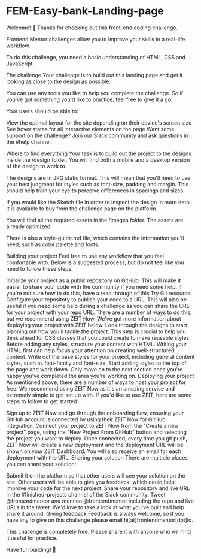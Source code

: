 # FEM-Easy-bank-Landing-page

Welcome! 👋
Thanks for checking out this front-end coding challenge.

Frontend Mentor challenges allow you to improve your skills in a real-life workflow.

To do this challenge, you need a basic understanding of HTML, CSS and JavaScript.

The challenge
Your challenge is to build out this landing page and get it looking as close to the design as possible.

You can use any tools you like to help you complete the challenge. So if you've got something you'd like to practice, feel free to give it a go.

Your users should be able to:

View the optimal layout for the site depending on their device's screen size
See hover states for all interactive elements on the page
Want some support on the challenge? Join our Slack community and ask questions in the #help channel.

Where to find everything
Your task is to build out the project to the designs inside the /design folder. You will find both a mobile and a desktop version of the design to work to.

The designs are in JPG static format. This will mean that you'll need to use your best judgment for styles such as font-size, padding and margin. This should help train your eye to perceive differences in spacings and sizes.

If you would like the Sketch file in order to inspect the design in more detail it is available to buy from the challenge page on the platform.

You will find all the required assets in the /images folder. The assets are already optimized.

There is also a style-guide.md file, which contains the information you'll need, such as color palette and fonts.

Building your project
Feel free to use any workflow that you feel comfortable with. Below is a suggested process, but do not feel like you need to follow these steps:

Initialize your project as a public repository on GitHub. This will make it easier to share your code with the community if you need some help. If you're not sure how to do this, have a read through of this Try Git resource.
Configure your repository to publish your code to a URL. This will also be useful if you need some help during a challenge as you can share the URL for your project with your repo URL. There are a number of ways to do this, but we recommend using ZEIT Now. We've got more information about deploying your project with ZEIT below.
Look through the designs to start planning out how you'll tackle the project. This step is crucial to help you think ahead for CSS classes that you could create to make reusable styles.
Before adding any styles, structure your content with HTML. Writing your HTML first can help focus your attention on creating well-structured content.
Write out the base styles for your project, including general content styles, such as font-family and font-size.
Start adding styles to the top of the page and work down. Only move on to the next section once you're happy you've completed the area you're working on.
Deploying your project
As mentioned above, there are a number of ways to host your project for free. We recommend using ZEIT Now as it's an amazing service and extremely simple to get set up with. If you'd like to use ZEIT, here are some steps to follow to get started:

Sign up to ZEIT Now and go through the onboarding flow, ensuring your GitHub account is connected by using their ZEIT Now for GitHub integration.
Connect your project to ZEIT Now from the "Create a new project" page, using the "New Project From GitHub" button and selecting the project you want to deploy.
Once connected, every time you git push, ZEIT Now will create a new deployment and the deployment URL will be shown on your ZEIT Dashboard. You will also receive an email for each deployment with the URL.
Sharing your solution
There are multiple places you can share your solution:

Submit it on the platform so that other users will see your solution on the site. Other users will be able to give you feedback, which could help improve your code for the next project.
Share your repository and live URL in the #finished-projects channel of the Slack community.
Tweet @frontendmentor and mention @frontendmentor including the repo and live URLs in the tweet. We'd love to take a look at what you've built and help share it around.
Giving feedback
Feedback is always welcome, so if you have any to give on this challenge please email hi[at]frontendmentor[dot]io.

This challenge is completely free. Please share it with anyone who will find it useful for practice.

Have fun building! 🚀
